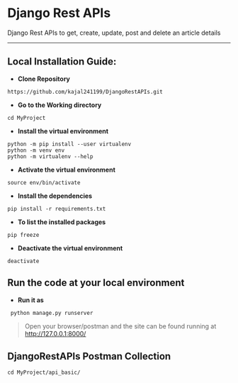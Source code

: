 # Django Rest APIs
Django Rest APIs to get, create, update, post and delete an article details
***
Local Installation Guide:
---
* **Clone Repository**
```
https://github.com/kajal241199/DjangoRestAPIs.git
```
* **Go to the Working directory**
```
cd MyProject
```
* **Install the virtual environment**
```
python -m pip install --user virtualenv
python -m venv env
python -m virtualenv --help
```
* **Activate the virtual environment**
```
source env/bin/activate
```
* **Install the dependencies**
```
pip install -r requirements.txt
```
* **To list the installed packages**
```
pip freeze
```
* **Deactivate the virtual environment**
```
deactivate
```

## Run the code at your local environment
 * **Run it as**
```bash
 python manage.py runserver
 ```
>Open your browser/postman and the site can be found running at http://127.0.0.1:8000/

## DjangoRestAPIs Postman Collection
```
cd MyProject/api_basic/
```

